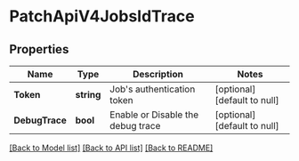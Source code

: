 # PatchApiV4JobsIdTrace

## Properties
Name | Type | Description | Notes
------------ | ------------- | ------------- | -------------
**Token** | **string** | Job&#39;s authentication token | [optional] [default to null]
**DebugTrace** | **bool** | Enable or Disable the debug trace | [optional] [default to null]

[[Back to Model list]](../README.md#documentation-for-models) [[Back to API list]](../README.md#documentation-for-api-endpoints) [[Back to README]](../README.md)


